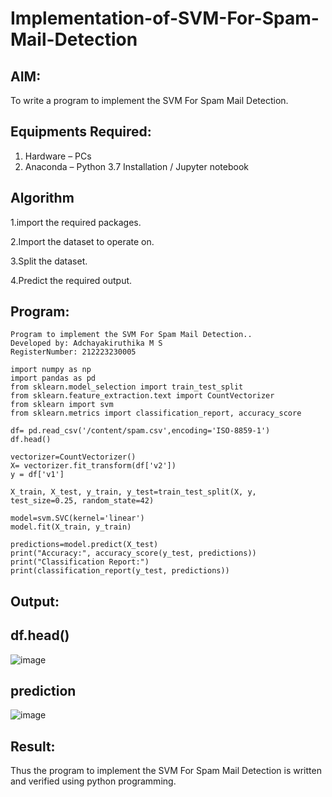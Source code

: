 # Implementation-of-SVM-For-Spam-Mail-Detection

## AIM:
To write a program to implement the SVM For Spam Mail Detection.

## Equipments Required:
1. Hardware – PCs
2. Anaconda – Python 3.7 Installation / Jupyter notebook

## Algorithm
1.import the required packages. 

2.Import the dataset to operate on. 

3.Split the dataset. 

4.Predict the required output.

## Program:
```
Program to implement the SVM For Spam Mail Detection..
Developed by: Adchayakiruthika M S
RegisterNumber: 212223230005 

import numpy as np
import pandas as pd
from sklearn.model_selection import train_test_split
from sklearn.feature_extraction.text import CountVectorizer
from sklearn import svm
from sklearn.metrics import classification_report, accuracy_score

df= pd.read_csv('/content/spam.csv',encoding='ISO-8859-1')
df.head()

vectorizer=CountVectorizer()
X= vectorizer.fit_transform(df['v2'])
y = df['v1']

X_train, X_test, y_train, y_test=train_test_split(X, y, test_size=0.25, random_state=42)

model=svm.SVC(kernel='linear')
model.fit(X_train, y_train)

predictions=model.predict(X_test)
print("Accuracy:", accuracy_score(y_test, predictions))
print("Classification Report:")
print(classification_report(y_test, predictions))
```

## Output:
## df.head()
![image](https://github.com/Adchayakiruthika18/Implementation-of-SVM-For-Spam-Mail-Detection/assets/147139995/21fccb28-83b7-4e6d-8470-b53cbfb0c7a2)

## prediction
![image](https://github.com/Adchayakiruthika18/Implementation-of-SVM-For-Spam-Mail-Detection/assets/147139995/3eab4723-557d-48ad-b88a-6ebeb8eb1fc1)

## Result:
Thus the program to implement the SVM For Spam Mail Detection is written and verified using python programming.

